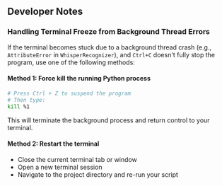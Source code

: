 ## Developer Notes

### Handling Terminal Freeze from Background Thread Errors

If the terminal becomes stuck due to a background thread crash (e.g., `AttributeError` in `WhisperRecognizer`), and `Ctrl+C` doesn't fully stop the program, use one of the following methods:

#### Method 1: Force kill the running Python process
```bash
# Press Ctrl + Z to suspend the program
# Then type:
kill %1
```
This will terminate the background process and return control to your terminal.

#### Method 2: Restart the terminal
- Close the current terminal tab or window
- Open a new terminal session
- Navigate to the project directory and re-run your script

